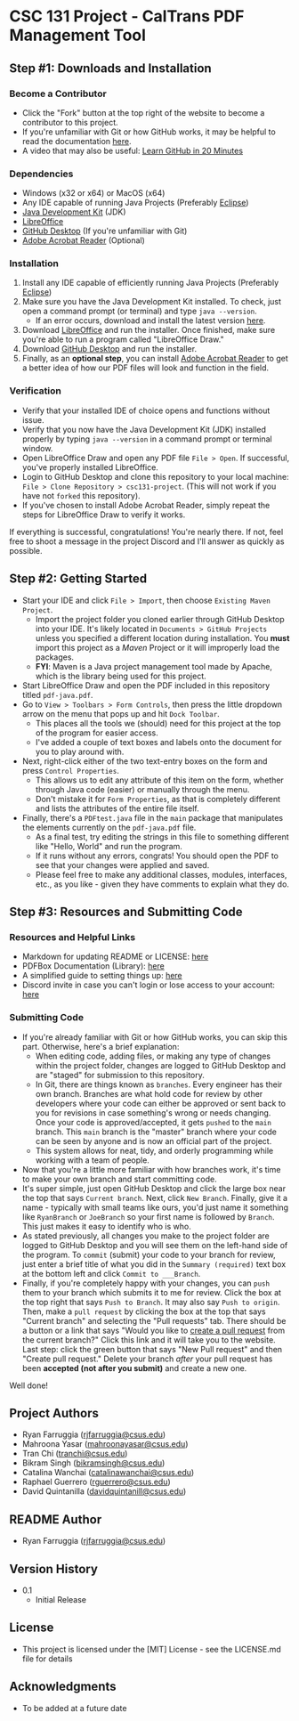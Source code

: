 # CSC 131 Project - CalTrans PDF Management Tool

## Step #1: Downloads and Installation

### Become a Contributor

* Click the "Fork" button at the top right of the website to become a contributor to this project.
* If you're unfamiliar with Git or how GitHub works, it may be helpful to read the documentation [here](https://docs.github.com/en/get-started).
* A video that may also be useful: [Learn GitHub in 20 Minutes](https://www.youtube.com/watch?v=nhNq2kIvi9s)

### Dependencies

* Windows (x32 or x64) or MacOS (x64)
* Any IDE capable of running Java Projects (Preferably [Eclipse](https://www.eclipse.org/downloads/))
* [Java Development Kit](https://www.oracle.com/java/technologies/downloads/#jdk17-windows) (JDK)
* [LibreOffice](https://www.libreoffice.org/download/download)
* [GitHub Desktop](https://desktop.github.com/) (If you're unfamiliar with Git)
* [Adobe Acrobat Reader](https://get.adobe.com/reader/) (Optional)

### Installation

1. Install any IDE capable of efficiently running Java Projects (Preferably [Eclipse](https://www.eclipse.org/downloads/))
2. Make sure you have the Java Development Kit installed. To check, just open a command prompt (or terminal) and type `java --version`.
   - If an error occurs, download and install the latest version [here](https://www.oracle.com/java/technologies/downloads/#jdk17-windows).
3. Download [LibreOffice](https://www.libreoffice.org/download/download) and run the installer. Once finished, make sure you're able to run a program called "LibreOffice Draw."
4. Download [GitHub Desktop](https://desktop.github.com/) and run the installer.
5. Finally, as an **optional step**, you can install [Adobe Acrobat Reader](https://get.adobe.com/reader/) to get a better idea of how our PDF files will look and function in the field.

### Verification

* Verify that your installed IDE of choice opens and functions without issue.
* Verify that you now have the Java Development Kit (JDK) installed properly by typing `java --version` in a command prompt or terminal window.
* Open LibreOffice Draw and open any PDF file `File > Open`. If successful, you've properly installed LibreOffice.
* Login to GitHub Desktop and clone this repository to your local machine: `File > Clone Repository > csc131-project`. (This will not work if you have not `forked` this repository).
* If you've chosen to install Adobe Acrobat Reader, simply repeat the steps for LibreOffice Draw to verify it works.

If everything is successful, congratulations! You're nearly there. If not, feel free to shoot a message in the project Discord and I'll answer as quickly as possible.

## Step #2: Getting Started

* Start your IDE and click `File > Import`, then choose `Existing Maven Project`.
  - Import the project folder you cloned earlier through GitHub Desktop into your IDE. It's likely located in `Documents > GitHub Projects` unless you specified a different location during installation. You **must** import this project as a *Maven* Project or it will improperly load the packages.
  - **FYI**: Maven is a Java project management tool made by Apache, which is the library being used for this project.
* Start LibreOffice Draw and open the PDF included in this repository titled `pdf-java.pdf`.
* Go to `View > Toolbars > Form Controls`, then press the little dropdown arrow on the menu that pops up and hit `Dock Toolbar`.
  - This places all the tools we (should) need for this project at the top of the program for easier access.
  - I've added a couple of text boxes and labels onto the document for you to play around with.
* Next, right-click either of the two text-entry boxes on the form and press `Control Properties`.
  - This allows us to edit any attribute of this item on the form, whether through Java code (easier) or manually through the menu.
  - Don't mistake it for `Form Properties`, as that is completely different and lists the attributes of the entire file itself.
* Finally, there's a `PDFtest.java` file in the `main` package that manipulates the elements currently on the `pdf-java.pdf` file.
  - As a final test, try editing the strings in this file to something different like "Hello, World" and run the program.
  - If it runs without any errors, congrats! You should open the PDF to see that your changes were applied and saved.
  - Please feel free to make any additional classes, modules, interfaces, etc., as you like - given they have comments to explain what they do.

## Step #3: Resources and Submitting Code

### Resources and Helpful Links

* Markdown for updating README or LICENSE: [here](https://www.markdownguide.org/basic-syntax/)
* PDFBox Documentation (Library): [here](http://pdfbox.org)
* A simplified guide to setting things up: [here](https://dev.to/sandrogiacom/how-to-create-and-fill-out-your-own-pdf-form-with-java-87b)
* Discord invite in case you can't login or lose access to your account: [here](https://discord.gg/t2WvUKhHAA)

### Submitting Code

* If you're already familiar with Git or how GitHub works, you can skip this part. Otherwise, here's a brief explanation:
  - When editing code, adding files, or making any type of changes within the project folder, changes are logged to GitHub Desktop and are "staged" for submission to this repository.
  - In Git, there are things known as `branches`. Every engineer has their own branch. Branches are what hold code for review by other developers where your code can either be approved or sent back to you for revisions in case something's wrong or needs changing. Once your code is approved/accepted, it gets `pushed` to the `main` branch. This `main` branch is the "master" branch where your code can be seen by anyone and is now an official part of the project.
  - This system allows for neat, tidy, and orderly programming while working with a team of people.
* Now that you're a little more familiar with how branches work, it's time to make your own branch and start committing code.
* It's super simple, just open GitHub Desktop and click the large box near the top that says `Current branch`. Next, click `New Branch`. Finally, give it a name - typically with small teams like ours, you'd just name it something like `RyanBranch` or `JoeBranch` so your first name is followed by `Branch`. This just makes it easy to identify who is who.
* As stated previously, all changes you make to the project folder are logged to GitHub Desktop and you will see them on the left-hand side of the program. To `commit` (submit) your code to your branch for review, just enter a brief title of what you did in the `Summary (required)` text box at the bottom left and click `Commit to ___Branch`.
* Finally, if you're completely happy with your changes, you can `push` them to your branch which submits it to me for review. Click the box at the top right that says `Push to Branch`. It may also say `Push to origin`. Then, make a `pull request` by clicking the box at the top that says "Current branch" and selecting the "Pull requests" tab. There should be a button or a link that says "Would you like to [create a pull request](https://github.com/ryan-farruggia/csc131-project/pulls) from the current branch?" Click this link and it will take you to the website. Last step: click the green button that says "New Pull request" and then "Create pull request." Delete your branch *after* your pull request has been **accepted (not after you submit)** and create a new one.

Well done!

## Project Authors

* Ryan Farruggia (rjfarruggia@csus.edu)
* Mahroona Yasar (mahroonayasar@csus.edu)
* Tran Chi (tranchi@csus.edu)
* Bikram Singh (bikramsingh@csus.edu)
* Catalina Wanchai (catalinawanchai@csus.edu)
* Raphael Guerrero (rguerrero@csus.edu)
* David Quintanilla (davidquintanill@csus.edu)

## README Author

* Ryan Farruggia (rjfarruggia@csus.edu)

## Version History

* 0.1
  * Initial Release

## License

* This project is licensed under the [MIT] License - see the LICENSE.md file for details

## Acknowledgments

* To be added at a future date
